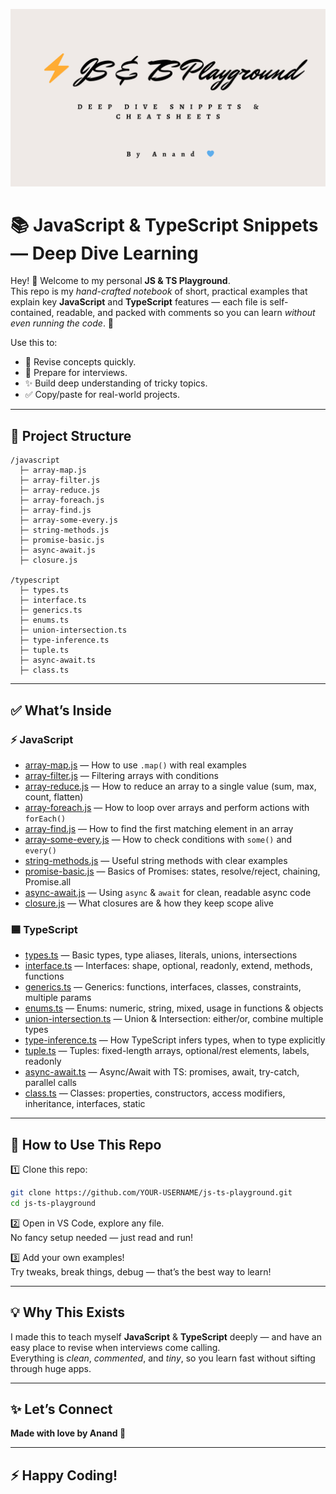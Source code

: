 ![Repo Banner](./banner.png)
# 📚 JavaScript & TypeScript Snippets — Deep Dive Learning

Hey! 👋 Welcome to my personal **JS & TS Playground**.  
This repo is my _hand-crafted notebook_ of short, practical examples that explain key **JavaScript** and **TypeScript** features — each file is self-contained, readable, and packed with comments so you can learn *without even running the code*. 🚀

Use this to:
- 📌 Revise concepts quickly.
- 💪 Prepare for interviews.
- ✨ Build deep understanding of tricky topics.
- ✅ Copy/paste for real-world projects.

---

## 📁 Project Structure

```
/javascript
  ├─ array-map.js
  ├─ array-filter.js
  ├─ array-reduce.js
  ├─ array-foreach.js
  ├─ array-find.js
  ├─ array-some-every.js
  ├─ string-methods.js
  ├─ promise-basic.js
  ├─ async-await.js
  ├─ closure.js

/typescript
  ├─ types.ts
  ├─ interface.ts
  ├─ generics.ts
  ├─ enums.ts
  ├─ union-intersection.ts
  ├─ type-inference.ts
  ├─ tuple.ts
  ├─ async-await.ts
  ├─ class.ts
```

---

## ✅ What’s Inside

### ⚡ JavaScript
- [array-map.js](javascript/array-map.js) — How to use `.map()` with real examples
- [array-filter.js](javascript/array-filter.js) — Filtering arrays with conditions
- [array-reduce.js](javascript/array-reduce.js) — How to reduce an array to a single value (sum, max, count, flatten)
- [array-foreach.js](javascript/array-foreach.js) — How to loop over arrays and perform actions with `forEach()`
- [array-find.js](javascript/array-find.js) — How to find the first matching element in an array
- [array-some-every.js](javascript/array-some-every.js) — How to check conditions with `some()` and `every()`
- [string-methods.js](javascript/string-methods.js) — Useful string methods with clear examples
- [promise-basic.js](javascript/promise-basic.js) — Basics of Promises: states, resolve/reject, chaining, Promise.all
- [async-await.js](javascript/async-await.js) — Using `async` & `await` for clean, readable async code
- [closure.js](javascript/closure.js) — What closures are & how they keep scope alive

### 🟦 TypeScript
- [types.ts](typescript/types.ts) — Basic types, type aliases, literals, unions, intersections
- [interface.ts](typescript/interface.ts) — Interfaces: shape, optional, readonly, extend, methods, functions
- [generics.ts](typescript/generics.ts) — Generics: functions, interfaces, classes, constraints, multiple params
- [enums.ts](typescript/enums.ts) — Enums: numeric, string, mixed, usage in functions & objects
- [union-intersection.ts](typescript/union-intersection.ts) — Union & Intersection: either/or, combine multiple types
- [type-inference.ts](typescript/type-inference.ts) — How TypeScript infers types, when to type explicitly
- [tuple.ts](typescript/tuple.ts) — Tuples: fixed-length arrays, optional/rest elements, labels, readonly
- [async-await.ts](typescript/async-await.ts) — Async/Await with TS: promises, await, try-catch, parallel calls
- [class.ts](typescript/class.ts) — Classes: properties, constructors, access modifiers, inheritance, interfaces, static

---

## 📖 How to Use This Repo

1️⃣ Clone this repo:  
```bash
git clone https://github.com/YOUR-USERNAME/js-ts-playground.git
cd js-ts-playground
```

2️⃣ Open in VS Code, explore any file.  
No fancy setup needed — just read and run!

3️⃣ Add your own examples!  
Try tweaks, break things, debug — that’s the best way to learn!

---

## 💡 Why This Exists

I made this to teach myself **JavaScript** & **TypeScript** deeply — and have an easy place to revise when interviews come calling.  
Everything is *clean*, *commented*, and *tiny*, so you learn fast without sifting through huge apps.

---

## ✨ Let’s Connect

**Made with love by Anand 💙**

---

## ⚡ Happy Coding!